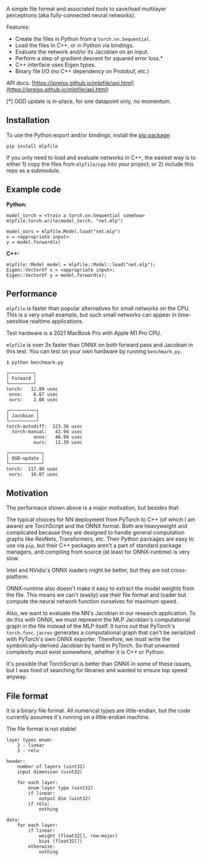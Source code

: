 A simple file format and associated tools to save/load multilayer perceptrons
(aka fully-connected neural networks).

Features:
- Create the files in Python from a `torch.nn.Sequential`.
- Load the files in C++, or in Python via bindings.
- Evaluate the network and/or its Jacobian on an input.
- Perform a step of gradient descent for squared error loss.*
- C++ interface uses Eigen types.
- Binary file I/O (no C++ dependency on Protobuf, etc.)

API docs: [https://jpreiss.github.io/mlpfile/api.html](https://jpreiss.github.io/mlpfile/api.html)

[*] OGD update is in-place, for one datapoint only, no momentum.

Installation
------------

To use the Python export and/or bindings, install the
[pip package](https://jpreiss.github.io/mlpfile/overview.html):

```pip install mlpfile```

If you only need to load and evaluate networks in C++, the easiest way is to
either 1) copy the files from `mlpfile/cpp` into your project, or 2) include
this repo as a submodule.


Example code
------------

**Python:**

```
model_torch = <train a torch.nn.Sequential somehow>
mlpfile.torch.write(model_torch, "net.mlp")

model_ours = mlpfile.Model.load("net.mlp")
x = <appropriate input>
y = model.forward(x)
```

**C++:**

```
mlpfile::Model model = mlpfile::Model::load("net.mlp");
Eigen::VectorXf x = <appropriate input>;
Eigen::VectorXf y = model.forward(x);
```

Performance
-----------

`mlpfile` is faster than popular alternatives for small networks on the CPU.
This is a very small example, but such small networks can appear in
time-sensitive realtime applications.

Test hardware is a 2021 MacBook Pro with Apple M1 Pro CPU.

`mlpfile` is over 3x faster than ONNX on both forward pass and Jacobian in this
test. You can test on your own hardware by running `benchmark.py`.

```
$ python benchmark.py

┌─────────┐
│ Forward │
└─────────┘
torch:   12.89 usec
 onnx:    6.67 usec
 ours:    2.00 usec

┌──────────┐
│ Jacobian │
└──────────┘
torch-autodiff:  123.36 usec
  torch-manual:   43.94 usec
          onnx:   46.98 usec
          ours:   12.39 usec

┌────────────┐
│ OGD-update │
└────────────┘
torch:  117.98 usec
 ours:   10.07 usec

```

Motivation
----------

The performace shown above is a major motivation, but besides that:

The typical choices for NN deployment from PyTorch to C++ (of which I am aware)
are TorchScript and the ONNX format. Both are heavyweight and complicated
because they are designed to handle general computation graphs like ResNets,
Transformers, etc. Their Python packages are easy to use via `pip`, but their
C++ packages aren't a part of standard package managers, and compiling from
source (at least for ONNX-runtime) is very slow.

Intel and NVidia's ONNX loaders might be better, but they are not cross-platform.

ONNX-runtime also doesn't make it easy to extract the model weights from the
file. This means we can't (easily) use their file format and loader but compute
the neural network function ourselves for maximum speed.

Also, we want to evaluate the NN's Jacobian in our research application. To do
this with ONNX, we must represent the MLP Jacobian's computational graph in the
file instead of the MLP itself. It turns out that PyTorch's `torch.func.jacrev`
generates a computational graph that can't be serialized with PyTorch's own
ONNX exporter. Therefore, we must write the symbolically-derived Jacobian by
hand in PyTorch. So that unwanted complexity must exist *somewhere*, whether it
is C++ or Python.

It's possible that TorchScript is better than ONNX in some of these issues, but
I was tired of searching for libraries and wanted to ensure top speed anyway.


File format
-----------

It is a binary file format. All numerical types are little-endian, but the code
currently assumes it's running on a little-endian machine.

The file format is not stable!

```text
layer types enum:
    2 - linear
    3 - relu

header:
    number of layers (uint32)
    input dimension (uint32)

    for each layer:
        enum layer type (uint32)
        if linear:
            output dim (uint32)
        if relu:
            nothing

data:
    for each layer:
        if linear:
            weight (float32[], row-major)
            bias (float32[])
        otherwise:
            nothing
```
